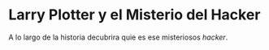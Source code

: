 # Larry Plotter y el Misterio del Hacker

A lo largo de la historia decubrira quie es ese misteriosos *hacker*.
